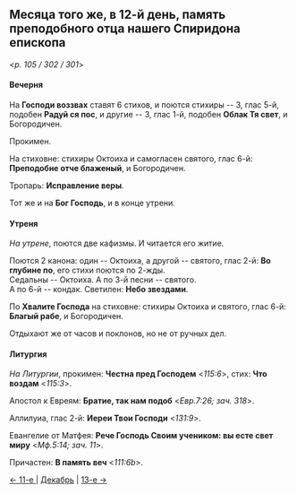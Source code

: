 
## Месяца того же, в 12-й день, память преподобного отца нашего Спиридона епископа

<*p. 105 / 302 / 301*>

#### Вечерня

На **Господи воззвах** ставят 6 стихов, и поются стихиры -- 3, глас 5-й, подобен **Радуй ся пос**, 
и другие -- 3, глас 1-й, подобен **Облак Тя свет**, и Богородичен. 

Прокимен.  

На стиховне: стихиры Октоиха и самогласен святого, глас 6-й: **Преподобне отче блаженый**, 
и Богородичен.    

Тропарь: **Исправление веры**. 

Тот же и на **Бог Господь**, и в конце утрени. 

#### Утреня

*На утрене*, поются две кафизмы. 
И читается его житие. 
 
Поются 2 канона: один -- Октоиха, а другой -- святого, глас 2-й: **Во глубине по**, его стихи поются по 2-жды.  
Седальны -- Октоиха.
А по 3-й песни -- святого.  
А по 6-й -- кондак. 
Светилен: **Небо звездами**. 

По **Хвалите Господа** на стиховне: стихиры Октоиха и святого, глас 6-й: **Благый рабе**, и Богородичен. 
 
Отдыхают же от часов и поклонов, но не от ручных дел.  

#### Литургия

*На Литургии*, прокимен: **Честна пред Господем** <*115:6*>, стих: **Что воздам** <*115:3*>.

Апостол к Евреям: **Братие, так нам подоб** <*Евр.7:26; зач. 318*>. 

Аллилуиа, глас 2-й: **Иереи Твои Господи** <*131:9*>. 

Евангелие от Матфея: **Рече Господь Своим учеником: вы есте свет миру** <*Мф.5:14; зач. 11*>. 

Причастен: **В память веч** <*111:6b*>. 

[← 11-е ](12_11_AST.ru.md) | [Декабрь](README.md#12-й) | [13-е →](12_13_AST.ru.md) 
